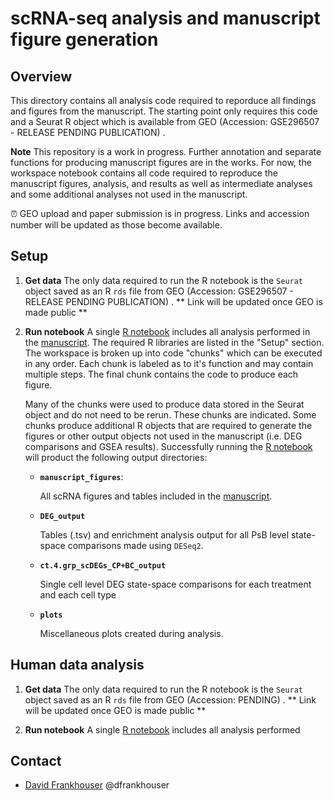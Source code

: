 # scRNA-seq analysis and manuscript figure generation

## Overview
This directory contains all analysis code required to reporduce all findings and figures from the manuscript. The starting point only requires this code and a Seurat R object which is available from GEO (Accession: GSE296507 - RELEASE PENDING PUBLICATION) .

**Note** This repository is a work in progress. Further annotation and separate functions for producing manuscript figures are in the works. For now, the workspace notebook contains all code required to reproduce the manuscript figures, analysis, and results as well as intermediate analyses and some additional analyses not used in the manuscript. 

⏰ GEO upload and paper submission is in progress. Links and accession number will be updated as those become available.


## Setup
1. **Get data**
  The only data required to run the R notebook is the `Seurat` object saved as an R `rds` file from GEO (Accession: GSE296507 - RELEASE PENDING PUBLICATION) .
  ** Link will be updated once GEO is made public **

2. **Run notebook**
   A single [R notebook](https://github.com/cohmathonc/CML.BC.scRNA-manuscript/blob/main/R/Rscript_CML.CP%2BBC.scRNA_paper_workspace.R) includes all analysis performed in the [manuscript](https://www.biorxiv.org/content/10.1101/2025.05.14.653262v1). The required R libraries are listed in the "Setup" section. The workspace is broken up into code "chunks" which can be executed in any order. Each chunk is labeled as to it's function and may contain multiple steps. The final chunk contains the code to produce each figure. 
   
   Many of the chunks were used to produce data stored in the Seurat object and do not need to be rerun. These chunks are indicated. Some chunks produce additional R objects that are required to generate the figures or other output objects not used in the manuscript (i.e. DEG comparisons and GSEA results). Successfully running the [R notebook](https://github.com/cohmathonc/CML.BC.scRNA-manuscript/blob/main/R/Rscript_CML.CP%2BBC.scRNA_paper_workspace.R) will product the following output directories:
   
    - **`manuscript_figures`**:
    
      All scRNA figures and tables included in the [manuscript](https://www.biorxiv.org/content/10.1101/2025.05.14.653262v1).
    
    - **`DEG_output`**
    
      Tables (.tsv) and enrichment analysis output for all PsB level state-space comparisons made using `DESeq2`.
    
    - **`ct.4.grp_scDEGs_CP+BC_output`**

      Single cell level DEG state-space comparisons for each treatment and each cell type

    - **`plots`**
  
      Miscellaneous plots created during analysis.

## Human data analysis
1. **Get data**
  The only data required to run the R notebook is the `Seurat` object saved as an R `rds` file from GEO (Accession: PENDING) .
  ** Link will be updated once GEO is made public **

2. **Run notebook**
   A single [R notebook](https://github.com/cohmathonc/CML.BC.scRNA-manuscript/blob/main/R/Rscript_CML.CP%2BBC.scRNA_paper_workspace.R) includes all analysis performed 

## Contact

- [David Frankhouser](mailto:dfrankhouse@coh.org) @dfrankhouser
    
     
